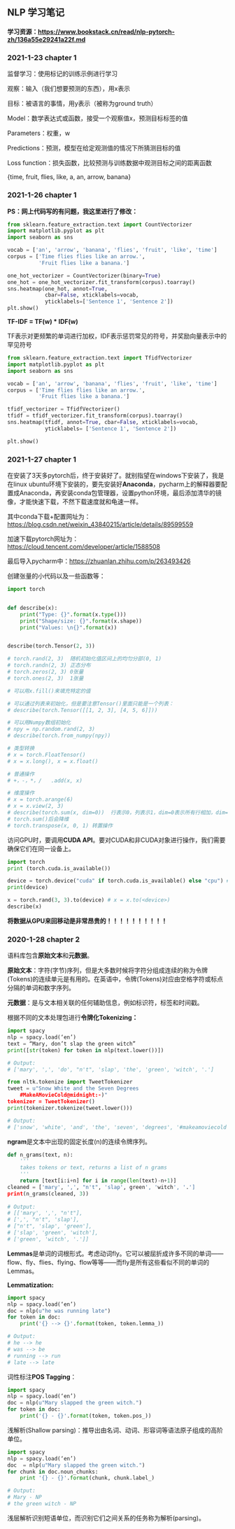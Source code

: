 ## NLP 学习笔记

#### 学习资源：https://www.bookstack.cn/read/nlp-pytorch-zh/136a55e29241a22f.md



### 2021-1-23 chapter 1

监督学习：使用标记的训练示例进行学习

观察：输入（我们想要预测的东西），用x表示

目标：被语言的事情，用y表示（被称为ground truth）

Model：数学表达式或函数，接受一个观察值x，预测目标标签的值

Parameters：权重，w

Predictions：预测，模型在给定观测值的情况下所猜测目标的值

Loss function：损失函数，比较预测与训练数据中观测目标之间的距离函数

{time, fruit, flies, like, a, an, arrow, banana}



### 2021-1-26 chapter 1

**PS：网上代码写的有问题，我这里进行了修改：**

```python
from sklearn.feature_extraction.text import CountVectorizer
import matplotlib.pyplot as plt
import seaborn as sns

vocab = ['an', 'arrow', 'banana', 'flies', 'fruit', 'like', 'time']
corpus = ['Time flies flies like an arrow.',
          'Fruit flies like a banana.']

one_hot_vectorizer = CountVectorizer(binary=True)
one_hot = one_hot_vectorizer.fit_transform(corpus).toarray()
sns.heatmap(one_hot, annot=True,
            cbar=False, xticklabels=vocab,
            yticklabels=['Sentence 1', 'Sentence 2'])
plt.show()
```

**TF-IDF = TF(w) * IDF(w)**

TF表示对更频繁的单词进行加权，IDF表示惩罚常见的符号，并奖励向量表示中的罕见符号

```python
from sklearn.feature_extraction.text import TfidfVectorizer
import matplotlib.pyplot as plt
import seaborn as sns

vocab = ['an', 'arrow', 'banana', 'flies', 'fruit', 'like', 'time']
corpus = ['Time flies flies like an arrow.',
          'Fruit flies like a banana.']

tfidf_vectorizer = TfidfVectorizer()
tfidf = tfidf_vectorizer.fit_transform(corpus).toarray()
sns.heatmap(tfidf, annot=True, cbar=False, xticklabels=vocab,
            yticklabels= ['Sentence 1', 'Sentence 2'])

plt.show()
```



### 2021-1-27 chapter 1

在安装了3天多pytorch后，终于安装好了。就别指望在windows下安装了，我是在linux ubuntu环境下安装的，要先安装好**Anaconda**，pycharm上的解释器要配置成Anaconda，再安装conda包管理器，设置python环境，最后添加清华的镜像，才能快速下载，不然下载速度就和龟速一样。

其中conda下载+配置网址为：https://blog.csdn.net/weixin_43840215/article/details/89599559

加速下载pytorch网址为：https://cloud.tencent.com/developer/article/1588508

最后导入pycharm中：https://zhuanlan.zhihu.com/p/263493426

创建张量的小代码以及一些函数等：

```python
import torch


def describe(x):
    print("Type: {}".format(x.type()))
    print("Shape/size: {}".format(x.shape))
    print("Values: \n{}".format(x))


describe(torch.Tensor(2, 3))

# torch.rand(2, 3)  随机初始化值区间上的均匀分部(0, 1)
# torch.randn(2, 3) 正态分布
# torch.zeros(2, 3) 0张量
# torch.ones(2, 3)  1张量

# 可以用x.fill()来填充特定的值

# 可以通过列表来初始化，但是要注意Tensor()里面只能是一个列表：
# describe(torch.Tensor([[1, 2, 3], [4, 5, 6]]))

# 可以用Numpy数组初始化
# npy = np.random.rand(2, 3)
# describe(torch.from_numpy(npy))

# 类型转换
# x = torch.FloatTensor()
# x = x.long(), x = x.float()

# 普通操作
# +，-，*，/   .add(x, x)

# 维度操作
# x = torch.arange(6)
# x = x.view(2, 3)
# describe(torch.sum(x, dim=0))  行表示0，列表示1，dim=0表示所有行相加，dim=1表示所有列相加
# torch.sum()后会降维
# torch.transpose(x, 0, 1) 转置操作
```

访问GPU时，要调用**CUDA API**。要对CUDA和非CUDA对象进行操作，我们需要确保它们在同一设备上。

```python
import torch
print (torch.cuda.is_available())

device = torch.device("cuda" if torch.cuda.is_available() else "cpu") # .device("cpu")
print(device)

x = torch.rand(3, 3).to(device) # x = x.to(<device>)
describe(x)
```

**将数据从GPU来回移动是非常昂贵的！！！！！！！！！！**



### 2020-1-28 chapter 2

语料库包含**原始文本**和**元数据**。

**原始文本**：字符(字节)序列，但是大多数时候将字符分组成连续的称为令牌(Tokens)的连续单元是有用的。在英语中，令牌(Tokens)对应由空格字符或标点分隔的单词和数字序列。

**元数据**：是与文本相关联的任何辅助信息，例如标识符，标签和时间戳。

根据不同的文本处理包进行**令牌化Tokenizing：**

```python
import spacy
nlp = spacy.load(‘en’)
text = “Mary, don’t slap the green witch”
print([str(token) for token in nlp(text.lower())])

# Output:
# ['mary', ',', 'do', "n't", 'slap', 'the', 'green', 'witch', '.']

from nltk.tokenize import TweetTokenizer
tweet = u"Snow White and the Seven Degrees
    #MakeAMovieCold@midnight:-)"
tokenizer = TweetTokenizer()
print(tokenizer.tokenize(tweet.lower()))

# Output:
# ['snow', 'white', 'and', 'the', 'seven', 'degrees', '#makeamoviecold', '@midnight', ':-)']
```

**ngram**是文本中出现的固定长度(n)的连续令牌序列。

```python
def n_grams(text, n):
    '''
    takes tokens or text, returns a list of n grams
    '''
    return [text[i:i+n] for i in range(len(text)-n+1)]
cleaned = ['mary', ',', "n't", 'slap', green', 'witch', '.']
print(n_grams(cleaned, 3))
           
# Output:
# [['mary', ',', "n't"],
# [',', "n't", 'slap'],
# ["n't", 'slap', 'green'],
# ['slap', 'green', 'witch'],
# ['green', 'witch', '.']]
```

**Lemmas**是单词的词根形式。考虑动词fly。它可以被屈折成许多不同的单词——flow、fly、flies、flying、flow等等——而fly是所有这些看似不同的单词的Lemmas。

**Lemmatization:**

```python
import spacy
nlp = spacy.load(‘en’)
doc = nlp(u"he was running late")
for token in doc:
    print('{} --> {}'.format(token, token.lemma_))

# Output:
# he --> he
# was --> be
# running --> run
# late --> late
```

词性标注**POS Tagging**：

```python
import spacy
nlp = spacy.load(‘en’)
doc = nlp(u"Mary slapped the green witch.")
for token in doc:
    print('{} - {}'.format(token, token.pos_))
```

浅解析(Shallow parsing)：推导出由名词、动词、形容词等语法原子组成的高阶单位。

```python
import spacy
nlp = spacy.load(‘en’)
doc  = nlp(u"Mary slapped the green witch.")
for chunk in doc.noun_chunks:
    print '{} - {}'.format(chunk, chunk.label_)

# Output:
# Mary - NP
# the green witch - NP
```

浅层解析识别短语单位，而识别它们之间关系的任务称为解析(parsing)。